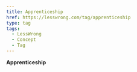 ```yaml
---
title: Apprenticeship
href: https://lesswrong.com/tag/apprenticeship
type: tag
tags:
  - LessWrong
  - Concept
  - Tag
---
```


**Apprenticeship**